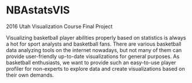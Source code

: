 # NBAstatsVIS
2016 Utah Visualization Course Final Project 

Visualizing basketball player abilities properly based on statistics is always a hot for sport analysts and basketball fans. There are various basketball data analyzing tools on the internet nowadays, but not many of them can provide user-friendly up-to-date visualizations for general purposes. As basketball enthusiasts, we want to provide such an easy-to-use player profiler for non-experts to explore data and create visualizations based on their own demands.
